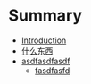 # Summary

* [Introduction](README.md)
* [什么东西](shi-yao-dong-xi.md)
* [asdfasdfasdf](asdfasdfasdf.md)
  * [fasdfasfd](asdfasdfasdf/fasdfasfd.md)

